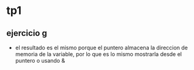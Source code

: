 # tp1

## ejercicio g

- el resultado es el mismo porque el puntero almacena la direccion de memoria de la variable, por lo que es lo mismo mostrarla desde el puntero o usando &

